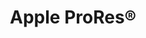 ---
# If MB is 1, data rates will be treated as they are, meagbytes per seconds, for all calculations. If you set it to 8, it means the data is in megabits per second, and it will be divided by 8 in the selector.
title: Apple ProRes®
name: ProRes
bitrate: variable
MB: 8
Resolutions:
  SD:
    Res: 720x486px
    Codec:
      ProRes 422 Proxy:
        "24p":
          Data: 10
          Bits: 10
          Chroma: "4:2:2"
        "60i, 30p":
          Data: 12
          Bits: 10
          Chroma: "4:2:2"
      ProRes 422 LT:
        "24p":
          Data: 23
          Bits: 10
          Chroma: "4:2:2"
        "60i, 30p":
          Data: 29
          Bits: 10
          Chroma: "4:2:2"
      ProRes 422:
        "24p":
          Data: 34
          Bits: 10
          Chroma: "4:2:2"
        "60i, 30p":
          Data: 42
          Bits: 10
          Chroma: "4:2:2"
      ProRes 422 HQ:
        "24p":
          Data: 50
          Bits: 10
          Chroma: "4:2:2"
        "60i, 30p":
          Data: 63
          Bits: 10
          Chroma: "4:2:2"
      ProRes 4444 (no alpha):
        "24p":
          Data: 75
          Bits: "10/12"
          Chroma: "4:4:4"
        "60i, 30p":
          Data: 94
          Bits: "10/12"
          Chroma: "4:4:4"
      ProRes 4444 XQ (no alpha):
        "24p":
          Data: 113
          Bits: "10/12"
          Chroma: "4:4:4"
        "60i, 30p":
          Data: 141
          Bits: "10/12"
          Chroma: "4:4:4"
  PAL:
    Res: 720x576px
    Codec:
      ProRes 422 Proxy:
        "50i, 25p":
          Data: 12
          Bits: 10
          Chroma: "4:2:2"
      ProRes 422 LT:
        "50i, 25p":
          Data: 28
          Bits: 10
          Chroma: "4:2:2"
      ProRes 422:
        "50i, 25p":
          Data: 41
          Bits: 10
          Chroma: "4:2:2"
      ProRes 422 HQ:
        "50i, 25p":
          Data: 61
          Bits: 10
          Chroma: "4:2:2"
      ProRes 4444 (no alpha):
        "50i, 25p":
          Data: 92
          Bits: "10/12"
          Chroma: "4:4:4"
      ProRes 4444 XQ (no alpha):
        "50i, 25p":
          Data: 138
          Bits: "10/12"
          Chroma: "4:4:4"
  Mini:
    Res: 960x720px
    Codec:
      ProRes 422 Proxy:
        "24p":
          Data: 15
          Bits: 10
          Chroma: "4:2:2"
        "25p":
          Data: 16
          Bits: 10
          Chroma: "4:2:2"
        "30p":
          Data: 19
          Bits: 10
          Chroma: "4:2:2"
        "50p":
          Data: 32
          Bits: 10
          Chroma: "4:2:2"
        "60p":
          Data: 38
          Bits: 10
          Chroma: "4:2:2"
      ProRes 422 LT:
        "24p":
          Data: 35
          Bits: 10
          Chroma: "4:2:2"
        "25p":
          Data: 36
          Bits: 10
          Chroma: "4:2:2"
        "30p":
          Data: 44
          Bits: 10
          Chroma: "4:2:2"
        "50p":
          Data: 73
          Bits: 10
          Chroma: "4:2:2"
        "60p":
          Data: 87
          Bits: 10
          Chroma: "4:2:2"
      ProRes 422:
        "24p":
          Data: 50
          Bits: 10
          Chroma: "4:2:2"
        "25p":
          Data: 52
          Bits: 10
          Chroma: "4:2:2"
        "30p":
          Data: 63
          Bits: 10
          Chroma: "4:2:2"
        "50p":
          Data: 105
          Bits: 10
          Chroma: "4:2:2"
        "60p":
          Data: 126
          Bits: 10
          Chroma: "4:2:2"
      ProRes 422 HQ:
        "24p":
          Data: 75
          Bits: 10
          Chroma: "4:2:2"
        "25p":
          Data: 79
          Bits: 10
          Chroma: "4:2:2"
        "30p":
          Data: 94
          Bits: 10
          Chroma: "4:2:2"
        "50p":
          Data: 157
          Bits: 10
          Chroma: "4:2:2"
        "60p":
          Data: 189
          Bits: 10
          Chroma: "4:2:2"
      ProRes 4444 (no alpha):
        "24p":
          Data: 113
          Bits: "10/12"
          Chroma: "4:4:4"
        "25p":
          Data: 118
          Bits: "10/12"
          Chroma: "4:4:4"
        "30p":
          Data: 141
          Bits: "10/12"
          Chroma: "4:4:4"
        "50p":
          Data: 236
          Bits: "10/12"
          Chroma: "4:4:4"
        "60p":
          Data: 283
          Bits: "10/12"
          Chroma: "4:4:4"
      ProRes 4444 XQ (no alpha):
        "24p":
          Data: 170
          Bits: "10/12"
          Chroma: "4:4:4"
        "25p":
          Data: 76
          Bits: "10/12"
          Chroma: "4:4:4"
        "30p":
          Data: 212
          Bits: "10/12"
          Chroma: "4:4:4"
        "50p":
          Data: 354
          Bits: "10/12"
          Chroma: "4:4:4"
        "60p":
          Data: 424
          Bits: "10/12"
          Chroma: "4:4:4"
  HD:
    Res: 1280x720px
    Codec:
      ProRes 422 Proxy:
        "24p":
          Data: 18
          Bits: 10
          Chroma: "4:2:2"
        "25p":
          Data: 19
          Bits: 10
          Chroma: "4:2:2"
        "30p":
          Data: 23
          Bits: 10
          Chroma: "4:2:2"
        "50p":
          Data: 38
          Bits: 10
          Chroma: "4:2:2"
        "60p":
          Data: 45
          Bits: 10
          Chroma: "4:2:2"
      ProRes 422 LT:
        "24p":
          Data: 41
          Bits: 10
          Chroma: "4:2:2"
        "25p":
          Data: 42
          Bits: 10
          Chroma: "4:2:2"
        "30p":
          Data: 51
          Bits: 10
          Chroma: "4:2:2"
        "50p":
          Data: 84
          Bits: 10
          Chroma: "4:2:2"
        "60p":
          Data: 101
          Bits: 10
          Chroma: "4:2:2"
      ProRes 422:
        "24p":
          Data: 59
          Bits: 10
          Chroma: "4:2:2"
        "25p":
          Data: 61
          Bits: 10
          Chroma: "4:2:2"
        "30p":
          Data: 73
          Bits: 10
          Chroma: "4:2:2"
        "50p":
          Data: 122
          Bits: 10
          Chroma: "4:2:2"
        "60p":
          Data: 147
          Bits: 10
          Chroma: "4:2:2"
      ProRes 422 HQ:
        "24p":
          Data: 88
          Bits: 10
          Chroma: "4:2:2"
        "25p":
          Data: 92
          Bits: 10
          Chroma: "4:2:2"
        "30p":
          Data: 110
          Bits: 10
          Chroma: "4:2:2"
        "50p":
          Data: 184
          Bits: 10
          Chroma: "4:2:2"
        "60p":
          Data: 220
          Bits: 10
          Chroma: "4:2:2"
      ProRes 4444 (no alpha):
        "24p":
          Data: 132
          Bits: "10/12"
          Chroma: "4:4:4"
        "25p":
          Data: 138
          Bits: "10/12"
          Chroma: "4:4:4"
        "30p":
          Data: 165
          Bits: "10/12"
          Chroma: "4:4:4"
        "50p":
          Data: 275
          Bits: "10/12"
          Chroma: "4:4:4"
        "60p":
          Data: 330
          Bits: "10/12"
          Chroma: "4:4:4"
      ProRes 4444 XQ (no alpha):
        "24p":
          Data: 198
          Bits: "10/12"
          Chroma: "4:4:4"
        "25p":
          Data: 206
          Bits: "10/12"
          Chroma: "4:4:4"
        "30p":
          Data: 247
          Bits: "10/12"
          Chroma: "4:4:4"
        "50p":
          Data: 413
          Bits: "10/12"
          Chroma: "4:4:4"
        "60p":
          Data: 495
          Bits: "10/12"
          Chroma: "4:4:4"
  Maxi:
    Res: 1280x1080px
    Codec:
      ProRes 422 Proxy:
        "24p":
          Data: 31
          Bits: 10
          Chroma: "4:2:2"
        "60i, 30p":
          Data: 38
          Bits: 10
          Chroma: "4:2:2"
      ProRes 422 LT:
        "24p":
          Data: 70
          Bits: 10
          Chroma: "4:2:2"
        "60i, 30p":
          Data: 87
          Bits: 10
          Chroma: "4:2:2"
      ProRes 422:
        "24p":
          Data: 101
          Bits: 10
          Chroma: "4:2:2"
        "60i, 30p":
          Data: 126
          Bits: 10
          Chroma: "4:2:2"
      ProRes 422 HQ:
        "24p":
          Data: 151
          Bits: 10
          Chroma: "4:2:2"
        "60i, 30p":
          Data: 189
          Bits: 10
          Chroma: "4:2:2"
      ProRes 4444 (no alpha):
        "24p":
          Data: 226
          Bits: "10/12"
          Chroma: "4:4:4"
        "60i, 30p":
          Data: 283
          Bits: "10/12"
          Chroma: "4:4:4"
      ProRes 4444 XQ (no alpha):
        "24p":
          Data: 339
          Bits: "10/12"
          Chroma: "4:4:4"
        "60i, 30p":
          Data: 424
          Bits: "10/12"
          Chroma: "4:4:4"
  Extra:
    Res: 1440x1080px
    Codec:
      ProRes 422 Proxy:
        "24p":
          Data: 31
          Bits: 10
          Chroma: "4:2:2"
        "50i, 25p":
          Data: 32
          Bits: 10
          Chroma: "4:2:2"
        "60i, 30p":
          Data: 38
          Bits: 10
          Chroma: "4:2:2"
      ProRes 422 LT:
        "24p":
          Data: 70
          Bits: 10
          Chroma: "4:2:2"
        "50i, 25p":
          Data: 73
          Bits: 10
          Chroma: "4:2:2"
        "60i, 30p":
          Data: 87
          Bits: 10
          Chroma: "4:2:2"
      ProRes 422:
        "24p":
          Data: 101
          Bits: 10
          Chroma: "4:2:2"
        "50i, 25p":
          Data: 105
          Bits: 10
          Chroma: "4:2:2"
        "60i, 30p":
          Data: 126
          Bits: 10
          Chroma: "4:2:2"
      ProRes 422 HQ:
        "24p":
          Data: 151
          Bits: 10
          Chroma: "4:2:2"
        "50i, 25p":
          Data: 157
          Bits: 10
          Chroma: "4:2:2"
        "60i, 30p":
          Data: 189
          Bits: 10
          Chroma: "4:2:2"
      ProRes 4444 (no alpha):
        "24p":
          Data: 226
          Bits: "10/12"
          Chroma: "4:4:4"
        "50i, 25p":
          Data: 236
          Bits: "10/12"
          Chroma: "4:4:4"
        "60i, 30p":
          Data: 283
          Bits: "10/12"
          Chroma: "4:4:4"
      ProRes 4444 XQ (no alpha):
        "24p":
          Data: 339
          Bits: "10/12"
          Chroma: "4:4:4"
        "50i, 25p":
          Data: 354
          Bits: "10/12"
          Chroma: "4:4:4"
        "60i, 30p":
          Data: 424
          Bits: "10/12"
          Chroma: "4:4:4"
  FHD:
    Res: 1920x1080px
    Codec:
      ProRes 422 Proxy:
        "24p":
          Data: 36
          Bits: 10
          Chroma: "4:2:2"
        "50i, 25p":
          Data: 38
          Bits: 10
          Chroma: "4:2:2"
        "60i, 30p":
          Data: 45
          Bits: 10
          Chroma: "4:2:2"
        "50p":
          Data: 76
          Bits: 10
          Chroma: "4:2:2"
        "60p":
          Data: 91
          Bits: 10
          Chroma: "4:2:2"
      ProRes 422 LT:
        "24p":
          Data: 82
          Bits: 10
          Chroma: "4:2:2"
        "50i, 25p":
          Data: 85
          Bits: 10
          Chroma: "4:2:2"
        "60i, 30p":
          Data: 102
          Bits: 10
          Chroma: "4:2:2"
        "50p":
          Data: 170
          Bits: 10
          Chroma: "4:2:2"
        "60p":
          Data: 204
          Bits: 10
          Chroma: "4:2:2"
      ProRes 422:
        "24p":
          Data: 117
          Bits: 10
          Chroma: "4:2:2"
        "50i, 25p":
          Data: 122
          Bits: 10
          Chroma: "4:2:2"
        "60i, 30p":
          Data: 147
          Bits: 10
          Chroma: "4:2:2"
        "50p":
          Data: 245
          Bits: 10
          Chroma: "4:2:2"
        "60p":
          Data: 293
          Bits: 10
          Chroma: "4:2:2"
      ProRes 422 HQ:
        "24p":
          Data: 176
          Bits: 10
          Chroma: "4:2:2"
        "50i, 25p":
          Data: 184
          Bits: 10
          Chroma: "4:2:2"
        "60i, 30p":
          Data: 220
          Bits: 10
          Chroma: "4:2:2"
        "50p":
          Data: 367
          Bits: 10
          Chroma: "4:2:2"
        "60p":
          Data: 440
          Bits: 10
          Chroma: "4:2:2"
      ProRes 4444 (no alpha):
        "24p":
          Data: 264
          Bits: "10/12"
          Chroma: "4:4:4"
        "50i, 25p":
          Data: 275
          Bits: "10/12"
          Chroma: "4:4:4"
        "60i, 30p":
          Data: 330
          Bits: "10/12"
          Chroma: "4:4:4"
        "50p":
          Data: 551
          Bits: "10/12"
          Chroma: "4:4:4"
        "60p":
          Data: 660
          Bits: "10/12"
          Chroma: "4:4:4"
      ProRes 4444 XQ (no alpha):
        "24p":
          Data: 396
          Bits: "10/12"
          Chroma: "4:4:4"
        "50i, 25p":
          Data: 413
          Bits: "10/12"
          Chroma: "4:4:4"
        "60i, 30p":
          Data: 495
          Bits: "10/12"
          Chroma: "4:4:4"
        "50p":
          Data: 826
          Bits: "10/12"
          Chroma: "4:4:4"
        "60p":
          Data: 990
          Bits: "10/12"
          Chroma: "4:4:4"
  2K:
    Res: 2048x1080px
    Codec:
      ProRes 422 Proxy:
        "24p":
          Data: 41
          Bits: 10
          Chroma: "4:2:2"
        "25p":
          Data: 43
          Bits: 10
          Chroma: "4:2:2"
        "30p":
          Data: 52
          Bits: 10
          Chroma: "4:2:2"
        "50p":
          Data: 86
          Bits: 10
          Chroma: "4:2:2"
        "60p":
          Data: 103
          Bits: 10
          Chroma: "4:2:2"
      ProRes 422 LT:
        "24p":
          Data: 93
          Bits: 10
          Chroma: "4:2:2"
        "25p":
          Data: 97
          Bits: 10
          Chroma: "4:2:2"
        "30p":
          Data: 116
          Bits: 10
          Chroma: "4:2:2"
        "50p":
          Data: 194
          Bits: 10
          Chroma: "4:2:2"
        "60p":
          Data: 232
          Bits: 10
          Chroma: "4:2:2"
      ProRes 422:
        "24p":
          Data: 134
          Bits: 10
          Chroma: "4:2:2"
        "25p":
          Data: 140
          Bits: 10
          Chroma: "4:2:2"
        "30p":
          Data: 168
          Bits: 10
          Chroma: "4:2:2"
        "50p":
          Data: 280
          Bits: 10
          Chroma: "4:2:2"
        "60p":
          Data: 335
          Bits: 10
          Chroma: "4:2:2"
      ProRes 422 HQ:
        "24p":
          Data: 201
          Bits: 10
          Chroma: "4:2:2"
        "25p":
          Data: 210
          Bits: 10
          Chroma: "4:2:2"
        "30p":
          Data: 251
          Bits: 10
          Chroma: "4:2:2"
        "50p":
          Data: 419
          Bits: 10
          Chroma: "4:2:2"
        "60p":
          Data: 503
          Bits: 10
          Chroma: "4:2:2"
      ProRes 4444 (no alpha):
        "24p":
          Data: 302
          Bits: "10/12"
          Chroma: "4:4:4"
        "25p":
          Data: 315
          Bits: "10/12"
          Chroma: "4:4:4"
        "30p":
          Data: 377
          Bits: "10/12"
          Chroma: "4:4:4"
        "50p":
          Data: 629
          Bits: "10/12"
          Chroma: "4:4:4"
        "60p":
          Data: 754
          Bits: "10/12"
          Chroma: "4:4:4"
      ProRes 4444 XQ (no alpha):
        "24p":
          Data: 453
          Bits: "10/12"
          Chroma: "4:4:4"
        "25p":
          Data: 472
          Bits: "10/12"
          Chroma: "4:4:4"
        "30p":
          Data: 566
          Bits: "10/12"
          Chroma: "4:4:4"
        "50p":
          Data: 944
          Bits: "10/12"
          Chroma: "4:4:4"
        "60p":
          Data: 1131
          Bits: "10/12"
          Chroma: "4:4:4"
  2K+:
    Res: 2048x1556px
    Codec:
      ProRes 422 Proxy:
        "24p":
          Data: 56
          Bits: 10
          Chroma: "4:2:2"
        "25p":
          Data: 58
          Bits: 10
          Chroma: "4:2:2"
        "30p":
          Data: 70
          Bits: 10
          Chroma: "4:2:2"
        "50p":
          Data: 117
          Bits: 10
          Chroma: "4:2:2"
        "60p":
          Data: 140
          Bits: 10
          Chroma: "4:2:2"
      ProRes 422 LT:
        "24p":
          Data: 126
          Bits: 10
          Chroma: "4:2:2"
        "25p":
          Data: 131
          Bits: 10
          Chroma: "4:2:2"
        "30p":
          Data: 157
          Bits: 10
          Chroma: "4:2:2"
        "50p":
          Data: 262
          Bits: 10
          Chroma: "4:2:2"
        "60p":
          Data: 314
          Bits: 10
          Chroma: "4:2:2"
      ProRes 422:
        "24p":
          Data: 181
          Bits: 10
          Chroma: "4:2:2"
        "25p":
          Data: 189
          Bits: 10
          Chroma: "4:2:2"
        "30p":
          Data: 226
          Bits: 10
          Chroma: "4:2:2"
        "50p":
          Data: 377
          Bits: 10
          Chroma: "4:2:2"
        "60p":
          Data: 452
          Bits: 10
          Chroma: "4:2:2"
      ProRes 422 HQ:
        "24p":
          Data: 272
          Bits: 10
          Chroma: "4:2:2"
        "25p":
          Data: 283
          Bits: 10
          Chroma: "4:2:2"
        "30p":
          Data: 340
          Bits: 10
          Chroma: "4:2:2"
        "50p":
          Data: 567
          Bits: 10
          Chroma: "4:2:2"
        "60p":
          Data: 679
          Bits: 10
          Chroma: "4:2:2"
      ProRes 4444 (no alpha):
        "24p":
          Data: 407
          Bits: "10/12"
          Chroma: "4:4:4"
        "25p":
          Data: 425
          Bits: "10/12"
          Chroma: "4:4:4"
        "30p":
          Data: 509
          Bits: "10/12"
          Chroma: "4:4:4"
        "50p":
          Data: 850
          Bits: "10/12"
          Chroma: "4:4:4"
        "60p":
          Data: 1019
          Bits: "10/12"
          Chroma: "4:4:4"
      ProRes 4444 XQ (no alpha):
        "24p":
          Data: 611
          Bits: "10/12"
          Chroma: "4:4:4"
        "25p":
          Data: 637
          Bits: "10/12"
          Chroma: "4:4:4"
        "30p":
          Data: 764
          Bits: "10/12"
          Chroma: "4:4:4"
        "50p":
          Data: 1275
          Bits: "10/12"
          Chroma: "4:4:4"
        "60p":
          Data: 1528
          Bits: "10/12"
          Chroma: "4:4:4"
  UHD:
    Res: 3840x2160px
    Codec:
      ProRes 422 Proxy:
        "24p":
          Data: 145
          Bits: 10
          Chroma: "4:2:2"
        "25p":
          Data: 151
          Bits: 10
          Chroma: "4:2:2"
        "30p":
          Data: 182
          Bits: 10
          Chroma: "4:2:2"
        "50p":
          Data: 303
          Bits: 10
          Chroma: "4:2:2"
        "60p":
          Data: 363
          Bits: 10
          Chroma: "4:2:2"
      ProRes 422 LT:
        "24p":
          Data: 328
          Bits: 10
          Chroma: "4:2:2"
        "25p":
          Data: 342
          Bits: 10
          Chroma: "4:2:2"
        "30p":
          Data: 410
          Bits: 10
          Chroma: "4:2:2"
        "50p":
          Data: 684
          Bits: 10
          Chroma: "4:2:2"
        "60p":
          Data: 821
          Bits: 10
          Chroma: "4:2:2"
      ProRes 422:
        "24p":
          Data: 471
          Bits: 10
          Chroma: "4:2:2"
        "25p":
          Data: 492
          Bits: 10
          Chroma: "4:2:2"
        "30p":
          Data: 589
          Bits: 10
          Chroma: "4:2:2"
        "50p":
          Data: 983
          Bits: 10
          Chroma: "4:2:2"
        "60p":
          Data: 1178
          Bits: 10
          Chroma: "4:2:2"
      ProRes 422 HQ:
        "24p":
          Data: 707
          Bits: 10
          Chroma: "4:2:2"
        "25p":
          Data: 737
          Bits: 10
          Chroma: "4:2:2"
        "30p":
          Data: 884
          Bits: 10
          Chroma: "4:2:2"
        "50p":
          Data: 1475
          Bits: 10
          Chroma: "4:2:2"
        "60p":
          Data: 1768
          Bits: 10
          Chroma: "4:2:2"
      ProRes 4444 (no alpha):
        "24p":
          Data: 1061
          Bits: "10/12"
          Chroma: "4:4:4"
        "25p":
          Data: 1106
          Bits: "10/12"
          Chroma: "4:4:4"
        "30p":
          Data: 1326
          Bits: "10/12"
          Chroma: "4:4:4"
        "50p":
          Data: 2212
          Bits: "10/12"
          Chroma: "4:4:4"
        "60p":
          Data: 2652
          Bits: "10/12"
          Chroma: "4:4:4"
      ProRes 4444 XQ (no alpha):
        "24p":
          Data: 1591
          Bits: "10/12"
          Chroma: "4:4:4"
        "25p":
          Data: 1659
          Bits: "10/12"
          Chroma: "4:4:4"
        "30p":
          Data: 1989
          Bits: "10/12"
          Chroma: "4:4:4"
        "50p":
          Data: 3318
          Bits: "10/12"
          Chroma: "4:4:4"
        "60p":
          Data: 3977
          Bits: "10/12"
          Chroma: "4:4:4"
  4K:
    Res: 4096x2160px
    Codec:
      ProRes 422 Proxy:
        "24p":
          Data: 155
          Bits: 10
          Chroma: "4:2:2"
        "25p":
          Data: 162
          Bits: 10
          Chroma: "4:2:2"
        "30p":
          Data: 194
          Bits: 10
          Chroma: "4:2:2"
        "50p":
          Data: 323
          Bits: 10
          Chroma: "4:2:2"
        "60p":
          Data: 388
          Bits: 10
          Chroma: "4:2:2"
      ProRes 422 LT:
        "24p":
          Data: 350
          Bits: 10
          Chroma: "4:2:2"
        "25p":
          Data: 365
          Bits: 10
          Chroma: "4:2:2"
        "30p":
          Data: 437
          Bits: 10
          Chroma: "4:2:2"
        "50p":
          Data: 730
          Bits: 10
          Chroma: "4:2:2"
        "60p":
          Data: 875
          Bits: 10
          Chroma: "4:2:2"
      ProRes 422:
        "24p":
          Data: 503
          Bits: 10
          Chroma: "4:2:2"
        "25p":
          Data: 524
          Bits: 10
          Chroma: "4:2:2"
        "30p":
          Data: 629
          Bits: 10
          Chroma: "4:2:2"
        "50p":
          Data: 1048
          Bits: 10
          Chroma: "4:2:2"
        "60p":
          Data: 1257
          Bits: 10
          Chroma: "4:2:2"
      ProRes 422 HQ:
        "24p":
          Data: 755
          Bits: 10
          Chroma: "4:2:2"
        "25p":
          Data: 787
          Bits: 10
          Chroma: "4:2:2"
        "30p":
          Data: 944
          Bits: 10
          Chroma: "4:2:2"
        "50p":
          Data: 1573
          Bits: 10
          Chroma: "4:2:2"
        "60p":
          Data: 1884
          Bits: 10
          Chroma: "4:2:2"
      ProRes 4444 (no alpha):
        "24p":
          Data: 1130
          Bits: "10/12"
          Chroma: "4:4:4"
        "25p":
          Data: 1179
          Bits: "10/12"
          Chroma: "4:4:4"
        "30p":
          Data: 1415
          Bits: "10/12"
          Chroma: "4:4:4"
        "50p":
          Data: 2359
          Bits: "10/12"
          Chroma: "4:4:4"
        "60p":
          Data: 2827
          Bits: "10/12"
          Chroma: "4:4:4"
      ProRes 4444 XQ (no alpha):
        "24p":
          Data: 1697
          Bits: "10/12"
          Chroma: "4:4:4"
        "25p":
          Data: 1769
          Bits: "10/12"
          Chroma: "4:4:4"
        "30p":
          Data: 2123
          Bits: "10/12"
          Chroma: "4:4:4"
        "50p":
          Data: 3546
          Bits: "10/12"
          Chroma: "4:4:4"
        "60p":
          Data: 4251
          Bits: "10/12"
          Chroma: "4:4:4"
  5K:
    Res: 5120x2700px
    Codec:
      ProRes 422 Proxy:
        "24p":
          Data: 243
          Bits: 10
          Chroma: "4:2:2"
        "25p":
          Data: 253
          Bits: 10
          Chroma: "4:2:2"
        "30p":
          Data: 304
          Bits: 10
          Chroma: "4:2:2"
        "50p":
          Data: 507
          Bits: 10
          Chroma: "4:2:2"
        "60p":
          Data: 608
          Bits: 10
          Chroma: "4:2:2"
      ProRes 422 LT:
        "24p":
          Data: 547
          Bits: 10
          Chroma: "4:2:2"
        "25p":
          Data: 570
          Bits: 10
          Chroma: "4:2:2"
        "30p":
          Data: 684
          Bits: 10
          Chroma: "4:2:2"
        "50p":
          Data: 1140
          Bits: 10
          Chroma: "4:2:2"
        "60p":
          Data: 1367
          Bits: 10
          Chroma: "4:2:2"
      ProRes 422:
        "24p":
          Data: 786
          Bits: 10
          Chroma: "4:2:2"
        "25p":
          Data: 819
          Bits: 10
          Chroma: "4:2:2"
        "30p":
          Data: 982
          Bits: 10
          Chroma: "4:2:2"
        "50p":
          Data: 1638
          Bits: 10
          Chroma: "4:2:2"
        "60p":
          Data: 1964
          Bits: 10
          Chroma: "4:2:2"
      ProRes 422 HQ:
        "24p":
          Data: 1178
          Bits: 10
          Chroma: "4:2:2"
        "25p":
          Data: 1229
          Bits: 10
          Chroma: "4:2:2"
        "30p":
          Data: 1473
          Bits: 10
          Chroma: "4:2:2"
        "50p":
          Data: 2458
          Bits: 10
          Chroma: "4:2:2"
        "60p":
          Data: 2946
          Bits: 10
          Chroma: "4:2:2"
      ProRes 4444 (no alpha):
        "24p":
          Data: 1768
          Bits: "10/12"
          Chroma: "4:4:4"
        "25p":
          Data: 1843
          Bits: "10/12"
          Chroma: "4:4:4"
        "30p":
          Data: 2210
          Bits: "10/12"
          Chroma: "4:4:4"
        "50p":
          Data: 3686
          Bits: "10/12"
          Chroma: "4:4:4"
        "60p":
          Data: 4419
          Bits: "10/12"
          Chroma: "4:4:4"
      ProRes 4444 XQ (no alpha):
        "24p":
          Data: 2652
          Bits: "10/12"
          Chroma: "4:4:4"
        "25p":
          Data: 2765
          Bits: "10/12"
          Chroma: "4:4:4"
        "30p":
          Data: 3314
          Bits: "10/12"
          Chroma: "4:4:4"
        "50p":
          Data: 5530
          Bits: "10/12"
          Chroma: "4:4:4"
        "60p":
          Data: 6629
          Bits: "10/12"
          Chroma: "4:4:4"
  6K:
    Res: 6144x3240px
    Codec:
      ProRes 422 Proxy:
        "24p":
          Data: 350
          Bits: 10
          Chroma: "4:2:2"
        "25p":
          Data: 365
          Bits: 10
          Chroma: "4:2:2"
        "30p":
          Data: 437
          Bits: 10
          Chroma: "4:2:2"
        "50p":
          Data: 730
          Bits: 10
          Chroma: "4:2:2"
        "60p":
          Data: 875
          Bits: 10
          Chroma: "4:2:2"
      ProRes 422 LT:
        "24p":
          Data: 788
          Bits: 10
          Chroma: "4:2:2"
        "25p":
          Data: 821
          Bits: 10
          Chroma: "4:2:2"
        "30p":
          Data: 985
          Bits: 10
          Chroma: "4:2:2"
        "50p":
          Data: 1643
          Bits: 10
          Chroma: "4:2:2"
        "60p":
          Data: 1969
          Bits: 10
          Chroma: "4:2:2"
      ProRes 422:
        "24p":
          Data: 1131
          Bits: 10
          Chroma: "4:2:2"
        "25p":
          Data: 1180
          Bits: 10
          Chroma: "4:2:2"
        "30p":
          Data: 1414
          Bits: 10
          Chroma: "4:2:2"
        "50p":
          Data: 2359
          Bits: 10
          Chroma: "4:2:2"
        "60p":
          Data: 2828
          Bits: 10
          Chroma: "4:2:2"
      ProRes 422 HQ:
        "24p":
          Data: 1697
          Bits: 10
          Chroma: "4:2:2"
        "25p":
          Data: 1769
          Bits: 10
          Chroma: "4:2:2"
        "30p":
          Data: 2121
          Bits: 10
          Chroma: "4:2:2"
        "50p":
          Data: 3539
          Bits: 10
          Chroma: "4:2:2"
        "60p":
          Data: 4242
          Bits: 10
          Chroma: "4:2:2"
      ProRes 4444 (no alpha):
        "24p":
          Data: 2545
          Bits: "10/12"
          Chroma: "4:4:4"
        "25p":
          Data: 2654
          Bits: "10/12"
          Chroma: "4:4:4"
        "30p":
          Data: 3182
          Bits: "10/12"
          Chroma: "4:4:4"
        "50p":
          Data: 5308
          Bits: "10/12"
          Chroma: "4:4:4"
        "60p":
          Data: 6364
          Bits: "10/12"
          Chroma: "4:4:4"
      ProRes 4444 XQ (no alpha):
        "24p":
          Data: 3818
          Bits: "10/12"
          Chroma: "4:4:4"
        "25p":
          Data: 3981
          Bits: "10/12"
          Chroma: "4:4:4"
        "30p":
          Data: 4772
          Bits: "10/12"
          Chroma: "4:4:4"
        "50p":
          Data: 7962
          Bits: "10/12"
          Chroma: "4:4:4"
        "60p":
          Data: 9545
          Bits: "10/12"
          Chroma: "4:4:4"
  8K:
    Res: 8192x4320px
    Codec:
      ProRes 422 Proxy:
        "24p":
          Data: 622
          Bits: 10
          Chroma: "4:2:2"
        "25p":
          Data: 649
          Bits: 10
          Chroma: "4:2:2"
        "30p":
          Data: 778
          Bits: 10
          Chroma: "4:2:2"
        "50p":
          Data: 1298
          Bits: 10
          Chroma: "4:2:2"
        "60p":
          Data: 1556
          Bits: 10
          Chroma: "4:2:2"
      ProRes 422 LT:
        "24p":
          Data: 1400
          Bits: 10
          Chroma: "4:2:2"
        "25p":
          Data: 1460
          Bits: 10
          Chroma: "4:2:2"
        "30p":
          Data: 1750
          Bits: 10
          Chroma: "4:2:2"
        "50p":
          Data: 2920
          Bits: 10
          Chroma: "4:2:2"
        "60p":
          Data: 3500
          Bits: 10
          Chroma: "4:2:2"
      ProRes 422:
        "24p":
          Data: 2011
          Bits: 10
          Chroma: "4:2:2"
        "25p":
          Data: 2097
          Bits: 10
          Chroma: "4:2:2"
        "30p":
          Data: 2514
          Bits: 10
          Chroma: "4:2:2"
        "50p":
          Data: 4194
          Bits: 10
          Chroma: "4:2:2"
        "60p":
          Data: 5028
          Bits: 10
          Chroma: "4:2:2"
      ProRes 422 HQ:
        "24p":
          Data: 3017
          Bits: 10
          Chroma: "4:2:2"
        "25p":
          Data: 3146
          Bits: 10
          Chroma: "4:2:2"
        "30p":
          Data: 3771
          Bits: 10
          Chroma: "4:2:2"
        "50p":
          Data: 6291
          Bits: 10
          Chroma: "4:2:2"
        "60p":
          Data: 7542
          Bits: 10
          Chroma: "4:2:2"
      ProRes 4444 (no alpha):
        "24p":
          Data: 4525
          Bits: "10/12"
          Chroma: "4:4:4"
        "25p":
          Data: 4719
          Bits: "10/12"
          Chroma: "4:4:4"
        "30p":
          Data: 5657
          Bits: "10/12"
          Chroma: "4:4:4"
        "50p":
          Data: 9437
          Bits: "10/12"
          Chroma: "4:4:4"
        "60p":
          Data: 11313
          Bits: "10/12"
          Chroma: "4:4:4"
      ProRes 4444 XQ (no alpha):
        "24p":
          Data: 6788
          Bits: "10/12"
          Chroma: "4:4:4"
        "25p":
          Data: 7078
          Bits: "10/12"
          Chroma: "4:4:4"
        "30p":
          Data: 8485
          Bits: "10/12"
          Chroma: "4:4:4"
        "50p":
          Data: 14156
          Bits: "10/12"
          Chroma: "4:4:4"
        "60p":
          Data: 16970
          Bits: "10/12"
          Chroma: "4:4:4"
---